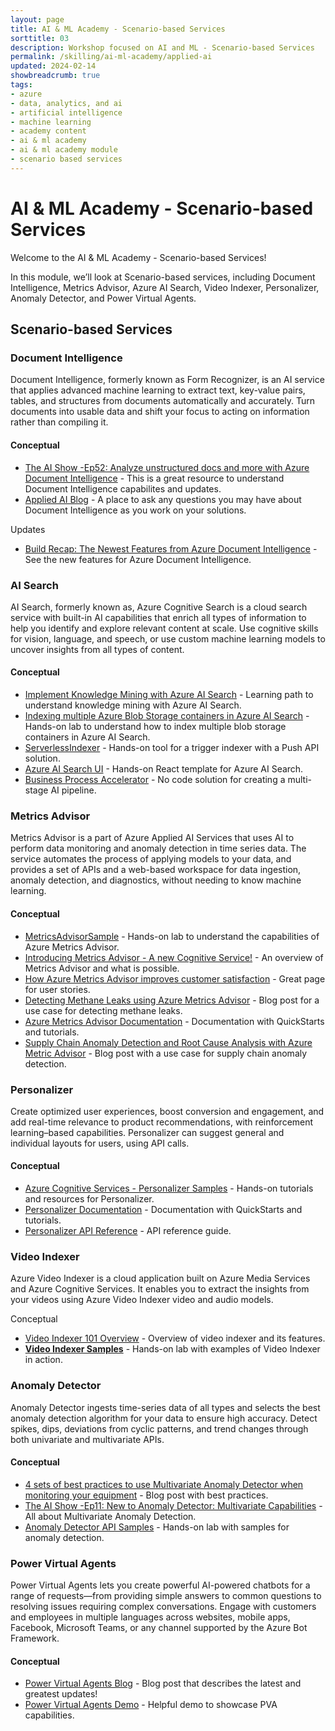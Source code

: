 ```yaml
---
layout: page
title: AI & ML Academy - Scenario-based Services
sorttitle: 03
description: Workshop focused on AI and ML - Scenario-based Services
permalink: /skilling/ai-ml-academy/applied-ai
updated: 2024-02-14
showbreadcrumb: true
tags: 
- azure
- data, analytics, and ai
- artificial intelligence
- machine learning
- academy content
- ai & ml academy
- ai & ml academy module
- scenario based services 
---
```


# AI & ML Academy - Scenario-based Services 

Welcome to the AI & ML Academy - Scenario-based Services!

In this module, we’ll look at Scenario-based services, including Document Intelligence, Metrics Advisor, Azure AI Search, Video Indexer, Personalizer, Anomaly Detector, and Power Virtual Agents. 

## Scenario-based Services 

### Document Intelligence

Document Intelligence, formerly known as Form Recognizer, is an AI service that applies advanced machine learning to extract text, key-value pairs, tables, and structures from documents automatically and accurately. Turn documents into usable data and shift your focus to acting on information rather than compiling it.

#### Conceptual

* [The AI Show -Ep52: Analyze unstructured docs and more with Azure Document Intelligence](https://www.youtube.com/watch?v=86cZgYJdRGc) - This is a great resource to understand Document Intelligence capabilites and updates.
* [Applied AI Blog](https://techcommunity.microsoft.com/t5/ai-applied-ai-blog/bg-p/AppliedAIBlog/label-name/Form%20Recognizer) - A place to ask any questions you may have about Document Intelligence as you work on your solutions.

Updates 

* [Build Recap: The Newest Features from Azure Document Intelligence](https://www.youtube.com/watch?v=o1dEJMoFeus) - See the new features for Azure Document Intelligence.


### AI Search 

AI Search, formerly known as, Azure Cognitive Search is a cloud search service with built-in AI capabilities that enrich all types of information to help you identify and explore relevant content at scale. Use cognitive skills for vision, language, and speech, or use custom machine learning models to uncover insights from all types of content.

#### Conceptual

* [Implement Knowledge Mining with Azure AI Search](https://docs.microsoft.com/en-us/learn/paths/implement-knowledge-mining-azure-cognitive-search/) - Learning path to understand knowledge mining with Azure AI Search.
* [Indexing multiple Azure Blob Storage containers in Azure AI Search](https://github.com/ruoccofabrizio/azure-cognitive-search-multiple-containers-indexer) - Hands-on lab to understand how to index multiple blob storage containers in Azure AI Search.
* [ServerlessIndexer](https://github.com/aditmer/Event-Driven-Indexing-For-Cognitive-Search) - Hands-on tool for a trigger indexer with a Push API solution.
* [Azure AI Search UI](https://github.com/dereklegenzoff/azure-search-react-template) - Hands-on React template for Azure AI Search.
* [Business Process Accelerator](https://github.com/Azure/business-process-automation) - No code solution for creating a multi-stage AI pipeline.


### Metrics Advisor

Metrics Advisor is a part of Azure Applied AI Services that uses AI to perform data monitoring and anomaly detection in time series data. The service automates the process of applying models to your data, and provides a set of APIs and a web-based workspace for data ingestion, anomaly detection, and diagnostics, without needing to know machine learning.

#### Conceptual

* [MetricsAdvisorSample](https://github.com/Azure-Samples/MetricsAdvisor) - Hands-on lab to understand the capabilities of Azure Metrics Advisor.
* [Introducing Metrics Advisor - A new Cognitive Service!](https://techcommunity.microsoft.com/t5/ai-cognitive-services-blog/introducing-metrics-advisor-a-new-cognitive-service/ba-p/1668025) - An overview of Metrics Advisor and what is possible.
* [How Azure Metrics Advisor improves customer satisfaction](https://techcommunity.microsoft.com/t5/ai-cognitive-services-blog/customer-support-how-azure-metrics-advisor-can-help-improve/ba-p/3038907) - Great page for user stories.
* [Detecting Methane Leaks using Azure Metrics Advisor](https://techcommunity.microsoft.com/t5/ai-cognitive-services-blog/detecting-methane-leaks-using-azure-metrics-advisor/ba-p/3254005) - Blog post for a use case for detecting methane leaks.
* [Azure Metrics Advisor Documentation](https://docs.microsoft.com/en-us/azure/applied-ai-services/metrics-advisor/) - Documentation with QuickStarts and tutorials.
* [Supply Chain Anomaly Detection and Root Cause Analysis with Azure Metric Advisor](https://techcommunity.microsoft.com/t5/ai-cognitive-services-blog/supply-chain-anomaly-detection-and-root-cause-analysis-with/ba-p/2871920) - Blog post with a use case for supply chain anomaly detection.


### Personalizer

Create optimized user experiences, boost conversion and engagement, and add real-time relevance to product recommendations, with reinforcement learning–based capabilities. Personalizer can suggest general and individual layouts for users, using API calls.

#### Conceptual 

* [Azure Cognitive Services - Personalizer Samples](https://github.com/Azure-Samples/cognitive-services-personalizer-samples) - Hands-on tutorials and resources for Personalizer.
* [Personalizer Documentation](https://docs.microsoft.com/en-us/azure/cognitive-services/personalizer/) - Documentation with QuickStarts and tutorials.
* [Personalizer API Reference](https://westus2.dev.cognitive.microsoft.com/docs/services/personalizer-api/operations/Rank) - API reference guide.


### Video Indexer

Azure Video Indexer is a cloud application built on Azure Media Services and Azure Cognitive Services. It enables you to extract the insights from your videos using Azure Video Indexer video and audio models.

Conceptual

* [Video Indexer 101 Overview](https://microsofteur.sharepoint.com/:p:/r/teams/VideoIndexer-Fieldenablement/_layouts/15/Doc.aspx?sourcedoc=%7B75F0BD14-23E3-4BFF-A3F4-2D87AF41C682%7D&file=Video%20Indexer%20101%20overview.pptx&action=edit&mobileredirect=true&share=IQEUvfB14yP_S6P0LYevQcaCAdJcxUBz7nH4mrKVCl4z-rQ&cid=caff4f28-2e35-458a-8d42-e5c1a4bcdb7a) - Overview of video indexer and its features.
* **[Video Indexer Samples](https://github.com/Azure-Samples/media-services-video-indexer)** - Hands-on lab with examples of Video Indexer in action.


### Anomaly Detector 

Anomaly Detector ingests time-series data of all types and selects the best anomaly detection algorithm for your data to ensure high accuracy. Detect spikes, dips, deviations from cyclic patterns, and trend changes through both univariate and multivariate APIs.

#### Conceptual

* [4 sets of best practices to use Multivariate Anomaly Detector when monitoring your equipment](https://techcommunity.microsoft.com/t5/ai-cognitive-services-blog/4-sets-of-best-practices-to-use-multivariate-anomaly-detector/ba-p/3490848) - Blog post with best practices.
* [The AI Show -Ep11: New to Anomaly Detector: Multivariate Capabilities](https://www.youtube.com/watch?v=FwuI02edclQ) - All about Multivariate Anomaly Detection.
* [Anomaly Detector API Samples](https://github.com/Azure-Samples/AnomalyDetector) - Hands-on lab with samples for anomaly detection.


### Power Virtual Agents 

Power Virtual Agents lets you create powerful AI-powered chatbots for a range of requests—from providing simple answers to common questions to resolving issues requiring complex conversations. Engage with customers and employees in multiple languages across websites, mobile apps, Facebook, Microsoft Teams, or any channel supported by the Azure Bot Framework.

#### Conceptual

* [Power Virtual Agents Blog](https://powervirtualagents.microsoft.com/en-us/blog/) - Blog post that describes the latest and greatest updates!
* [Power Virtual Agents Demo](https://powervirtualagents.microsoft.com/en-us/demo/) - Helpful demo to showcase PVA capabilities.